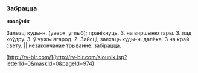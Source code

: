 ### Забрацца
**назоўнік**

Залезці куды-н. (уверх, углыб); пранікнуць. З. на вяршыню гары. З. пад коўдру. З. ў чужы агарод. 2. Зайсці, заехаць куды-н. далёка. З на край свету. || незакончанае трыванне: забірацца.

<a rel="author">[http://rv-blr.com/](http://rv-blr.com/slounik.jsp?letterId=0&maskId=0&pageId=974)</a>
